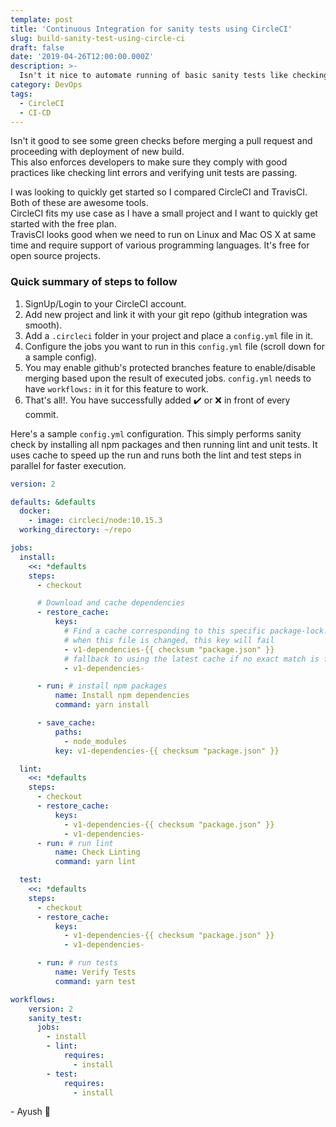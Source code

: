 ```yaml
---
template: post
title: 'Continuous Integration for sanity tests using CircleCI'
slug: build-sanity-test-using-circle-ci
draft: false
date: '2019-04-26T12:00:00.000Z'
description: >-
  Isn't it nice to automate running of basic sanity tests like checking linting and unit tests before proceeding with merging of a pull request or deploying a new build?It's easy to setup such a CI pipeline for your git repo. Let's see how...
category: DevOps
tags:
  - CircleCI
  - CI-CD
---
```


Isn't it good to see some green checks before merging a pull request and proceeding with deployment of new build.  
This also enforces developers to make sure they comply with good practices like checking lint errors and verifying unit tests are passing.

I was looking to quickly get started so I compared CircleCI and TravisCI.  
Both of these are awesome tools.  
CircleCI fits my use case as I have a small project and I want to quickly get started with the free plan.  
TravisCI looks good when we need to run on Linux and Mac OS X at same time and require support of various programming languages. It's free for open source projects.

### Quick summary of steps to follow
1. SignUp/Login to your CircleCI account.
2. Add new project and link it with your git repo (github integration was smooth).
3. Add a `.circleci` folder in your project and place a `config.yml` file in it.
4. Configure the jobs you want to run in this `config.yml` file (scroll down for a sample config).
5. You may enable github's protected branches feature to enable/disable merging based upon the result of executed jobs. `config.yml` needs to have `workflows:` in it for this feature to work.
6. That's all!. You have successfully added ✔️ or ❌ in front of every commit.

Here's a sample `config.yml` configuration. This simply performs sanity check by installing all npm packages and then running lint and unit tests. It uses cache to speed up the run and runs both the lint and test steps in parallel for faster execution.

```yaml
version: 2

defaults: &defaults
  docker:
    - image: circleci/node:10.15.3
  working_directory: ~/repo

jobs:
  install:
    <<: *defaults
    steps:
      - checkout

      # Download and cache dependencies
      - restore_cache:
          keys:
            # Find a cache corresponding to this specific package-lock.json checksum
            # when this file is changed, this key will fail
            - v1-dependencies-{{ checksum "package.json" }}
            # fallback to using the latest cache if no exact match is found
            - v1-dependencies-

      - run: # install npm packages
          name: Install npm dependencies
          command: yarn install

      - save_cache:
          paths:
            - node_modules
          key: v1-dependencies-{{ checksum "package.json" }}

  lint:
    <<: *defaults
    steps:
      - checkout
      - restore_cache:
          keys:
            - v1-dependencies-{{ checksum "package.json" }}
            - v1-dependencies-
      - run: # run lint
          name: Check Linting
          command: yarn lint

  test:
    <<: *defaults
    steps:
      - checkout
      - restore_cache:
          keys:
            - v1-dependencies-{{ checksum "package.json" }}
            - v1-dependencies-

      - run: # run tests
          name: Verify Tests
          command: yarn test

workflows:
    version: 2
    sanity_test:
      jobs:
        - install
        - lint:
            requires:
              - install
        - test:
            requires:
              - install
```

\- Ayush 🙂
